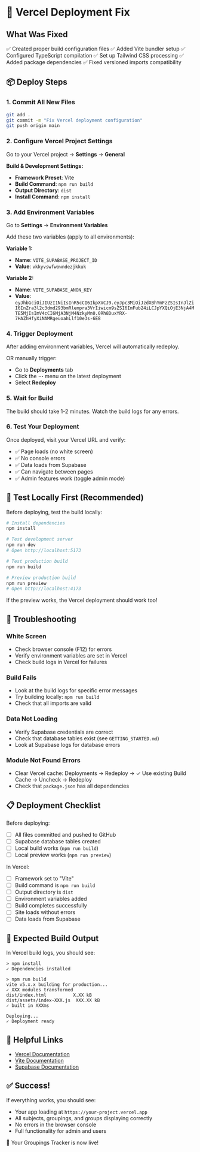 # 🚀 Vercel Deployment Fix

## What Was Fixed

✅ Created proper build configuration files
✅ Added Vite bundler setup
✅ Configured TypeScript compilation
✅ Set up Tailwind CSS processing
✅ Added package dependencies
✅ Fixed versioned imports compatibility

## 📦 Deploy Steps

### 1. Commit All New Files

```bash
git add .
git commit -m "Fix Vercel deployment configuration"
git push origin main
```

### 2. Configure Vercel Project Settings

Go to your Vercel project → **Settings** → **General**

**Build & Development Settings:**
- **Framework Preset**: Vite
- **Build Command**: `npm run build`
- **Output Directory**: `dist`
- **Install Command**: `npm install`

### 3. Add Environment Variables

Go to **Settings** → **Environment Variables**

Add these two variables (apply to all environments):

**Variable 1:**
- **Name**: `VITE_SUPABASE_PROJECT_ID`
- **Value**: `vkkyvswfwowndezjkkuk`

**Variable 2:**
- **Name**: `VITE_SUPABASE_ANON_KEY`  
- **Value**: `eyJhbGciOiJIUzI1NiIsInR5cCI6IkpXVCJ9.eyJpc3MiOiJzdXBhYmFzZSIsInJlZiI6InZra3l2c3dmd293bmRlempra3VrIiwicm9sZSI6ImFub24iLCJpYXQiOjE3NjA4MTE5MjIsImV4cCI6MjA3NjM4NzkyMn0.0Rh8DuxYRX-7HAZhHfyXiNAMRgeuoahLlf10e3s-6E8`

### 4. Trigger Deployment

After adding environment variables, Vercel will automatically redeploy.

OR manually trigger:
- Go to **Deployments** tab
- Click the **⋯** menu on the latest deployment
- Select **Redeploy**

### 5. Wait for Build

The build should take 1-2 minutes. Watch the build logs for any errors.

### 6. Test Your Deployment

Once deployed, visit your Vercel URL and verify:
- ✅ Page loads (no white screen)
- ✅ No console errors
- ✅ Data loads from Supabase
- ✅ Can navigate between pages
- ✅ Admin features work (toggle admin mode)

## 🧪 Test Locally First (Recommended)

Before deploying, test the build locally:

```bash
# Install dependencies
npm install

# Test development server
npm run dev
# Open http://localhost:5173

# Test production build
npm run build

# Preview production build
npm run preview
# Open http://localhost:4173
```

If the preview works, the Vercel deployment should work too!

## 🐛 Troubleshooting

### White Screen
- Check browser console (F12) for errors
- Verify environment variables are set in Vercel
- Check build logs in Vercel for failures

### Build Fails
- Look at the build logs for specific error messages
- Try building locally: `npm run build`
- Check that all imports are valid

### Data Not Loading
- Verify Supabase credentials are correct
- Check that database tables exist (see `GETTING_STARTED.md`)
- Look at Supabase logs for database errors

### Module Not Found Errors
- Clear Vercel cache: Deployments → Redeploy → ✓ Use existing Build Cache → Uncheck → Redeploy
- Check that `package.json` has all dependencies

## 📋 Deployment Checklist

Before deploying:
- [ ] All files committed and pushed to GitHub
- [ ] Supabase database tables created
- [ ] Local build works (`npm run build`)
- [ ] Local preview works (`npm run preview`)

In Vercel:
- [ ] Framework set to "Vite"
- [ ] Build command is `npm run build`
- [ ] Output directory is `dist`
- [ ] Environment variables added
- [ ] Build completes successfully
- [ ] Site loads without errors
- [ ] Data loads from Supabase

## 🎯 Expected Build Output

In Vercel build logs, you should see:

```
> npm install
✓ Dependencies installed

> npm run build
vite v5.x.x building for production...
✓ XXX modules transformed
dist/index.html          X.XX kB
dist/assets/index-XXX.js  XXX.XX kB
✓ built in XXXms

Deploying...
✓ Deployment ready
```

## 🔗 Helpful Links

- [Vercel Documentation](https://vercel.com/docs)
- [Vite Documentation](https://vitejs.dev/)
- [Supabase Documentation](https://supabase.com/docs)

## ✅ Success!

If everything works, you should see:
- Your app loading at `https://your-project.vercel.app`
- All subjects, groupings, and groups displaying correctly
- No errors in the browser console
- Full functionality for admin and users

🎉 Your Groupings Tracker is now live!
